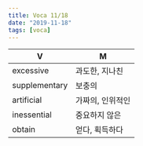 ```yaml
---
title: Voca 11/18
date: "2019-11-18"
tags: [voca]
---
```


| V             | M                |
| ------------- | ---------------- |
| excessive     | 과도한, 지나친   |
| supplementary | 보충의           |
| artificial    | 가짜의, 인위적인 |
| inessential   | 중요하지 않은    |
| obtain        | 얻다, 획득하다   |

